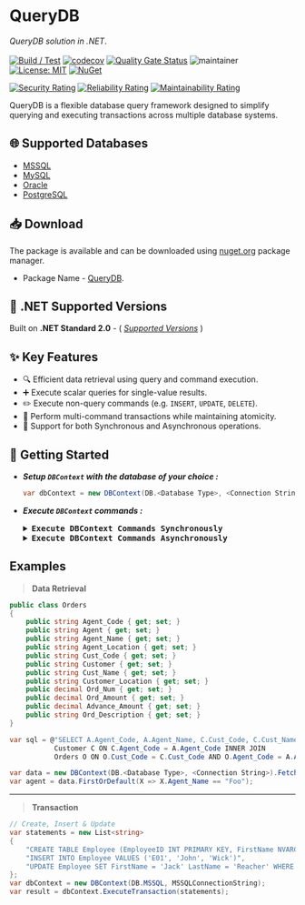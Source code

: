 # QueryDB
*QueryDB solution in .NET*. </br></br>
[![Build / Test](https://github.com/abhinavminhas/QueryDB.NET/actions/workflows/build.yml/badge.svg)](https://github.com/abhinavminhas/QueryDB.NET/actions/workflows/build.yml)
[![codecov](https://codecov.io/gh/abhinavminhas/QueryDB.NET/graph/badge.svg?token=L21DM7HZ46)](https://codecov.io/gh/abhinavminhas/QueryDB.NET)
[![Quality Gate Status](https://sonarcloud.io/api/project_badges/measure?project=abhinavminhas_QueryDB&metric=alert_status)](https://sonarcloud.io/summary/new_code?id=abhinavminhas_QueryDB)
![maintainer](https://img.shields.io/badge/Creator/Maintainer-abhinavminhas-e65c00)
[![License: MIT](https://img.shields.io/badge/License-MIT-blue.svg)](https://opensource.org/licenses/MIT)
[![NuGet](https://img.shields.io/nuget/v/QueryDB?color=%23004880&label=Nuget)](https://www.nuget.org/packages/QueryDB/)  

[![Security Rating](https://sonarcloud.io/api/project_badges/measure?project=abhinavminhas_QueryDB&metric=security_rating)](https://sonarcloud.io/summary/new_code?id=abhinavminhas_QueryDB)
[![Reliability Rating](https://sonarcloud.io/api/project_badges/measure?project=abhinavminhas_QueryDB&metric=reliability_rating)](https://sonarcloud.io/summary/new_code?id=abhinavminhas_QueryDB)
[![Maintainability Rating](https://sonarcloud.io/api/project_badges/measure?project=abhinavminhas_QueryDB&metric=sqale_rating)](https://sonarcloud.io/summary/new_code?id=abhinavminhas_QueryDB)

QueryDB is a flexible database query framework designed to simplify querying and executing transactions across multiple database systems.

## 🌐 Supported Databases
- [MSSQL](https://www.microsoft.com/en-us/sql-server)
- [MySQL](https://www.mysql.com/)
- [Oracle](https://www.oracle.com/)
- [PostgreSQL](https://www.postgresql.org/)

## 📥 Download
The package is available and can be downloaded using [nuget.org](https://www.nuget.org/) package manager.  
- Package Name - [QueryDB](https://www.nuget.org/packages/QueryDB).

## 🎯 .NET Supported Versions

Built on **.NET Standard 2.0** - ( [_Supported Versions_](https://learn.microsoft.com/en-us/dotnet/standard/net-standard?tabs=net-standard-2-0#tabpanel_1_net-standard-2-0:~:text=Select%20.NET%20Standard%20version) )

## ✨ Key Features
- 🔍 Efficient data retrieval using query and command execution.
- ➕ Execute scalar queries for single-value results.
- ✏️ Execute non-query commands (e.g. `INSERT`, `UPDATE`, `DELETE`).
- 🔄 Perform multi-command transactions while maintaining atomicity.
- 🔁 Support for both Synchronous and Asynchronous operations.

## 🚀 Getting Started
    
- _**Setup `DBContext` with the database of your choice :**_

    ``` csharp
    var dbContext = new DBContext(DB.<Database Type>, <Connection String>);
    ```

- _**Execute `DBContext` commands :**_

    <details>

    <summary><b><tt>Execute DBContext Commands Synchronously</tt></b></summary></br>

    ``` csharp
    var result = dbContext.FetchData(<Sql Statement>);
    ```
    ``` csharp
    var result = dbContext.FetchData<T>(<Sql Statement>);
    ```
    ``` csharp
    var result = dbContext.ExecuteScalar(<Sql Statement>);
    ```
    ``` csharp
    var result = dbContext.ExecuteScalar<T>(<Sql Statement>);
    ```
    ``` csharp
    var result = dbContext.ExecuteCommand(<Sql Statement>);
    ```
    ``` csharp
    var result = dbContext.ExecuteTransaction(<List of Sql Statements>);
    ```

    </details>

    <details>

    <summary><b><tt>Execute DBContext Commands Asynchronously</tt></b></summary></br>
    
    ``` csharp
    var result = dbContext.FetchDataAsync(<Sql Statement>);
    ```
    ``` csharp
    var result = dbContext.FetchDataAsync<T>(<Sql Statement>);
    ```
    ``` csharp
    var result = dbContext.ExecuteScalarAsync(<Sql Statement>);
    ```
    ``` csharp
    var result = dbContext.ExecuteScalarAsync<T>(<Sql Statement>);
    ```
    ``` csharp
    var result = dbContext.ExecuteCommandAsync(<Sql Statement>);
    ```
    ``` csharp
    var result = dbContext.ExecuteTransactionAsync(<List of Sql Statements>);
    ```

    </details>

## Examples

> <b>Data Retrieval</b>
``` csharp
public class Orders
{
    public string Agent_Code { get; set; }
    public string Agent { get; set; }
    public string Agent_Name { get; set; }
    public string Agent_Location { get; set; }
    public string Cust_Code { get; set; }
    public string Customer { get; set; }
    public string Cust_Name { get; set; }
    public string Customer_Location { get; set; }
    public decimal Ord_Num { get; set; }
    public decimal Ord_Amount { get; set; }
    public decimal Advance_Amount { get; set; }
    public string Ord_Description { get; set; }
}

var sql = @"SELECT A.Agent_Code, A.Agent_Name, C.Cust_Code, C.Cust_Name, O.Ord_Num, O.Ord_Amount, O.Advance_Amount, O.Ord_Date, O.Ord_Description FROM Agents A INNER JOIN 
           Customer C ON C.Agent_Code = A.Agent_Code INNER JOIN 
           Orders O ON O.Cust_Code = C.Cust_Code AND O.Agent_Code = A.Agent_Code";

var data = new DBContext(DB.<Database Type>, <Connection String>).FetchData<Orders>(selectSql);
var agent = data.FirstOrDefault(X => X.Agent_Name == "Foo");
```
---
> <b>Transaction</b>

``` csharp
// Create, Insert & Update
var statements = new List<string>
{
    "CREATE TABLE Employee (EmployeeID INT PRIMARY KEY, FirstName NVARCHAR(50), LastName NVARCHAR(50))",
    "INSERT INTO Employee VALUES ('E01', 'John', 'Wick')",
    "UPDATE Employee SET FirstName = 'Jack' LastName = 'Reacher' WHERE EmployeeID = 'E01'"
};
var dbContext = new DBContext(DB.MSSQL, MSSQLConnectionString);
var result = dbContext.ExecuteTransaction(statements);
```
